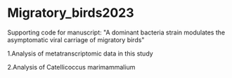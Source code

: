 # Migratory_birds2023
Supporting code for manuscript: "A dominant bacteria strain modulates the asymptomatic viral carriage of migratory birds"

1.Analysis of metatranscriptomic data in this study

2.Analysis of Catellicoccus marimammalium
